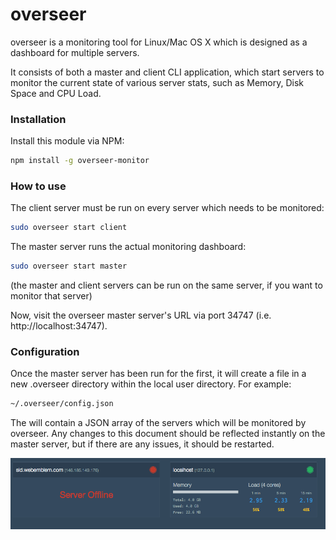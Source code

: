 overseer
========

overseer is a monitoring tool for Linux/Mac OS X which is designed as a dashboard for multiple servers.

It consists of both a master and client CLI application, which start servers to monitor the current state of various
server stats, such as Memory, Disk Space and CPU Load.

### Installation

Install this module via NPM:

```bash
npm install -g overseer-monitor
```

### How to use

The client server must be run on every server which needs to be monitored:

```bash
sudo overseer start client
```

The master server runs the actual monitoring dashboard:

```bash
sudo overseer start master
```

(the master and client servers can be run on the same server, if you want to monitor that server)

Now, visit the overseer master server's URL via port 34747 (i.e. http://localhost:34747).

### Configuration

Once the master server has been run for the first, it will create a file in a new .overseer directory within the local user directory. For example:

```bash
~/.overseer/config.json
```

The will contain a JSON array of the servers which will be monitored by overseer. Any changes to this document should be reflected instantly on the master server, but if there are any issues, it should be restarted.

![Example](https://github.com/earthly/overseer/blob/master/docs/screenshots/example-master.png "Example setup")

